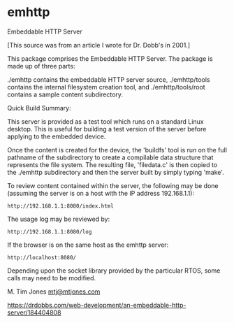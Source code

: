 # emhttp
Embeddable HTTP Server

[This source was from an article I wrote for Dr. Dobb's in 2001.]

This package comprises the Embeddable HTTP Server.  The package is made up
of three parts:

  ./emhttp contains the embeddable HTTP server source,
  ./emhttp/tools contains the internal filesystem creation tool, and
  ./emhttp/tools/root contains a sample content subdirectory.

Quick Build Summary:

This server is provided as a test tool which runs on a standard Linux desktop.
This is useful for building a test version of the server before applying to
the embedded device.

Once the content is created for the device, the 'buildfs' tool is run on the
full pathname of the subdirectory to create a compilable data structure that
represents the file system.  The resulting file, 'filedata.c' is then copied
to the ./emhttp subdirectory and then the server built by simply typing 'make'.

To review content contained within the server, the following may be done
(assuming the server is on a host with the IP address 192.168.1.1):

	http://192.168.1.1:8080/index.html

The usage log may be reviewed by:

	http://192.168.1.1:8080/log

If the browser is on the same host as the emhttp server:

	http://localhost:8080/

Depending upon the socket library provided by the particular RTOS, some
calls may need to be modified.

M. Tim Jones
mtj@mtjones.com

https://drdobbs.com/web-development/an-embeddable-http-server/184404808
